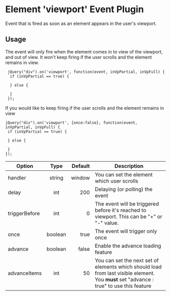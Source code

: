 # Element 'viewport' Event Plugin
Event that is fired as soon as an element appears in the user's viewport.

## Usage

The event will only fire when the element comes in to view of the viewport, and out of view. It won't keep firing if the user scrolls and the element remains in view.

```
 jQuery("div").on('viewport', function(event, inVpPartial, inVpFull) {
  if (inVpPartial == true) {

  } else {

  }
 });
```

If you would like to  keep firing if the user scrolls and the element remains in view

```
jQuery("div").on('viewport', {once:false}, function(event, inVpPartial, inVpFull) {
 if (inVpPartial == true) {

 } else {

 }
});
```

| Option        | Type          | Default  | Description                          |
| ------------- |:-------------:| --------:| -------------------------------------|
| handler       | string  | window   | You can set the element which user scrolls |
| delay         | int     | 200      | Delaying (or polling) the event |
| triggerBefore | int     | 0        | The event will be triggered before it's reached to viewport. This can be "+" or "-" value. |
| once          | boolean | true     | The event will trigger only once |
| advance       | boolean | false    | Enable the advance loading feature |
| advanceItems  | int     | 50       | You can set the next set of elements which should load from last visible element. You **must** set "advance : true" to use this feature |
